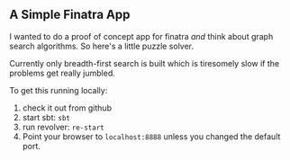 ## A Simple Finatra App
I wanted to do a proof of concept app for finatra _and_ think about graph search algorithms. So here's a little puzzle solver.

Currently only breadth-first search is built which is tiresomely slow if the problems get really jumbled.

To get this running locally:

1. check it out from github
2. start sbt: `sbt`
3. run revolver: `re-start`
4. Point your browser to `localhost:8888` unless you changed the default port.